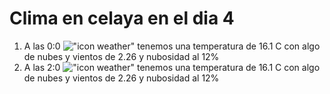 # Clima en celaya en el dia 4

1. A las 0:0 !["icon weather"](http://openweathermap.org/img/w/02n.png) tenemos una temperatura de 16.1 C con algo de nubes y  vientos de 2.26 y nubosidad al 12%
1. A las 2:0 !["icon weather"](http://openweathermap.org/img/w/02n.png) tenemos una temperatura de 16.1 C con algo de nubes y  vientos de 2.26 y nubosidad al 12%
